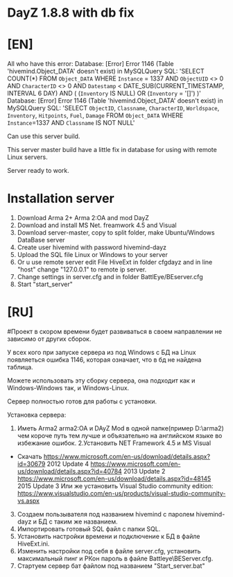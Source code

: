 # DayZ 1.8.8 with db fix
 # [EN]
 
All who have this error:
Database: [Error] Error 1146 (Table 'hivemind.Object_DATA' doesn't exist) in MySQLQuery SQL: 'SELECT COUNT(*) FROM `Object_DATA` WHERE `Instance` = 1337 AND `ObjectUID` <> 0 AND `CharacterID` <> 0 AND `Datestamp` < DATE_SUB(CURRENT_TIMESTAMP, INTERVAL 6 DAY) AND ( (`Inventory` IS NULL) OR (`Inventory` = '[]') )'
Database: [Error] Error 1146 (Table 'hivemind.Object_DATA' doesn't exist) in MySQLQuery SQL: 'SELECT `ObjectID`, `Classname`, `CharacterID`, `Worldspace`, `Inventory`, `Hitpoints`, `Fuel`, `Damage` FROM `Object_DATA` WHERE `Instance`=1337 AND `Classname` IS NOT NULL'

 Can use this server build.
 
 This server master build have a little fix in database for using with remote Linux servers.
 
 Server ready to work.


# Installation server

1. Download Arma 2+ Arma 2:OA and mod DayZ
2. Download and install MS Net. freamwork 4.5 and Visual
3. Download server-master, copy to split folder, make Ubuntu/Windows DataBase server
4. Create user hivemind with password hivemind-dayz
5. Upload the SQL file Linux or Windows to your server
6. Or u use remote server edit File HiveExt in folder cfgdayz and in line "host" change "127.0.0.1" to remote ip server. 
7. Change settings in server.cfg and in folder BattlEye/BEserver.cfg
8. Start "start_server"

 # [RU]
 
  #Проект в скором времени будет развиваться в своем направлении не зависимо от других сборок.
  
 У всех кого при запуске сервера из под Windows с БД на Linux появляеться ошибка 1146, которая означает, что в бд не найдена таблица.
 
 Можете использовать эту сборку сервера, она подходит как и Windows-Windows так, и Windows-Linux.
 
 Сервер полностью готов для работы с установки.
 
 Установка сервера:
 1. Иметь Arma2 arma2:OA и DAyZ Mod в одной папке(пример D:\arma2) чем короче путь тем лучше и объязательно на английском языке во избежание ошибок.
 2.Установить NET Framework 4.5 и MS Visual
  - Скачать https://www.microsoft.com/en-us/download/details.aspx?id=30679 2012 Update 4
  https://www.microsoft.com/en-us/download/details.aspx?id=40784 2013 Update 2
  https://www.microsoft.com/en-us/download/details.aspx?id=48145 2015 Update 3
 Или же установить Visual Studio community edition: https://www.visualstudio.com/en-us/products/visual-studio-community-vs.aspx
 3. Создаем пользывателя под названием hivemind с паролем hivemind-dayz и БД с таким же названием.
 4. Импортировать готовый SQL файл с папки SQL.
 5. Установить настройки времени и подключение к БД в файле HiveExt.ini.
 6. Изменить настройки под себя в файле server.cfg, установить максимальный пинг и РКон пароль в файле Battleye\BEServer.cfg.
 7. Стартуем сервер бат файлом под названием "Start_server.bat"